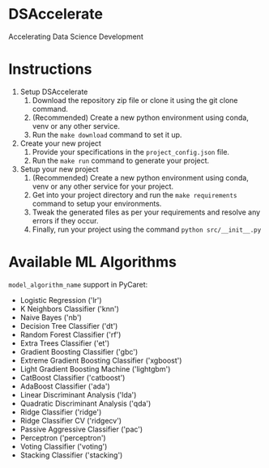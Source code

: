 # DSAccelerate
Accelerating Data Science Development


# Instructions

1. Setup DSAccelerate
    1. Download the repository zip file or clone it using the git clone command.
    2. (Recommended) Create a new python environment using conda, venv or any other service.
    3. Run the `make download` command to set it up.
2. Create your new project
    1. Provide your specifications in the `project_config.json` file.
    2. Run the `make run` command to generate your project.
3. Setup your new project
    1. (Recommended) Create a new python environment using conda, venv or any other service for your project.
    2. Get into your project directory and run the `make requirements` command to setup your environments.
    3. Tweak the generated files as per your requirements and resolve any errors if they occur.
    4. Finally, run your project using the command `python src/__init__.py`


# Available ML Algorithms
`model_algorithm_name` support in PyCaret:

- Logistic Regression ('lr')
- K Neighbors Classifier ('knn')
- Naive Bayes ('nb')
- Decision Tree Classifier ('dt')
- Random Forest Classifier ('rf')
- Extra Trees Classifier ('et')
- Gradient Boosting Classifier ('gbc')
- Extreme Gradient Boosting Classifier ('xgboost')
- Light Gradient Boosting Machine ('lightgbm')
- CatBoost Classifier ('catboost')
- AdaBoost Classifier ('ada')
- Linear Discriminant Analysis ('lda')
- Quadratic Discriminant Analysis ('qda')
- Ridge Classifier ('ridge')
- Ridge Classifier CV ('ridgecv')
- Passive Aggressive Classifier ('pac')
- Perceptron ('perceptron')
- Voting Classifier ('voting')
- Stacking Classifier ('stacking')
